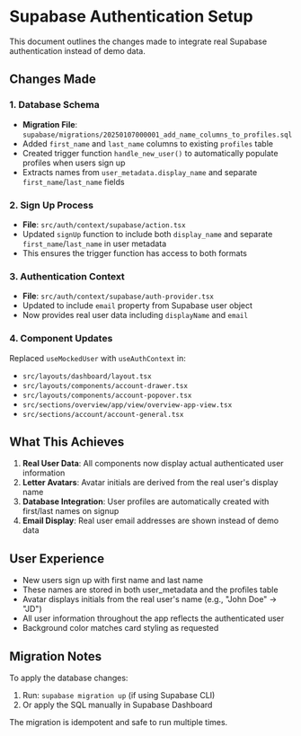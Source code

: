 # Supabase Authentication Setup

This document outlines the changes made to integrate real Supabase authentication instead of demo data.

## Changes Made

### 1. Database Schema
- **Migration File**: `supabase/migrations/20250107000001_add_name_columns_to_profiles.sql`
- Added `first_name` and `last_name` columns to existing `profiles` table
- Created trigger function `handle_new_user()` to automatically populate profiles when users sign up
- Extracts names from `user_metadata.display_name` and separate `first_name`/`last_name` fields

### 2. Sign Up Process
- **File**: `src/auth/context/supabase/action.tsx`
- Updated `signUp` function to include both `display_name` and separate `first_name`/`last_name` in user metadata
- This ensures the trigger function has access to both formats

### 3. Authentication Context
- **File**: `src/auth/context/supabase/auth-provider.tsx`
- Updated to include `email` property from Supabase user object
- Now provides real user data including `displayName` and `email`

### 4. Component Updates
Replaced `useMockedUser` with `useAuthContext` in:
- `src/layouts/dashboard/layout.tsx`
- `src/layouts/components/account-drawer.tsx`
- `src/layouts/components/account-popover.tsx`
- `src/sections/overview/app/view/overview-app-view.tsx`
- `src/sections/account/account-general.tsx`

## What This Achieves

1. **Real User Data**: All components now display actual authenticated user information
2. **Letter Avatars**: Avatar initials are derived from the real user's display name
3. **Database Integration**: User profiles are automatically created with first/last names on signup
4. **Email Display**: Real user email addresses are shown instead of demo data

## User Experience

- New users sign up with first name and last name
- These names are stored in both user_metadata and the profiles table
- Avatar displays initials from the real user's name (e.g., "John Doe" → "JD")
- All user information throughout the app reflects the authenticated user
- Background color matches card styling as requested

## Migration Notes

To apply the database changes:
1. Run: `supabase migration up` (if using Supabase CLI)
2. Or apply the SQL manually in Supabase Dashboard

The migration is idempotent and safe to run multiple times.